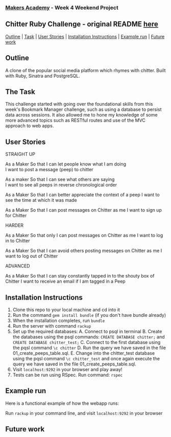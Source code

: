 ### [Makers Academy](http://www.makersacademy.com) - Week 4 Weekend Project

Chitter Ruby Challenge - original README [here](https://github.com/makersacademy/chitter-challenge/blob/master/README.md)
-

[Outline](#Outline) | [Task](#Task) | [User Stories](#User_Stories) | [Installation Instructions](#Installation_Instructions) | [Example run](#Example_run) | [Future work](#Future_work)

## <a name="Outline">Outline</a>

A clone of the popular social media platform which rhymes with chitter. Built with Ruby, Sinatra and PostgreSQL.

## <a name="Task">The Task</a>

This challenge started with going over the foundational skills from this week's Bookmark Manager challenge, such as using a database to persist data across sessions. It also allowed me to hone my knowledge of some more advanced topics such as RESTful routes and use of the MVC approach to web apps.

## <a name="User_Stories">User Stories</a>

STRAIGHT UP

As a Maker
So that I can let people know what I am doing  
I want to post a message (peep) to chitter

As a maker
So that I can see what others are saying  
I want to see all peeps in reverse chronological order

As a Maker
So that I can better appreciate the context of a peep
I want to see the time at which it was made

As a Maker
So that I can post messages on Chitter as me
I want to sign up for Chitter

HARDER

As a Maker
So that only I can post messages on Chitter as me
I want to log in to Chitter

As a Maker
So that I can avoid others posting messages on Chitter as me
I want to log out of Chitter

ADVANCED

As a Maker
So that I can stay constantly tapped in to the shouty box of Chitter
I want to receive an email if I am tagged in a Peep

## <a name="Installation_Instructions">Installation Instructions</a>

1. Clone this repo to your local machine and cd into it
2. Run the command `gem install bundle` (if you don't have bundle already)
3. When the installation completes, run `bundle`
4. Run the server with command `rackup`
5. Set up the required databases:
    A. Connect to psql in terminal
    B. Create the databases using the psql commands: `CREATE DATABASE chitter;` and `CREATE DATABASE chitter_test;`
    C. Connect to the first database using the pqsl command `\c chitter`
    D. Run the query we have saved in the file 01_create_peeps_table.sql.
    E. Change into the chitter_test database using the pqsl command `\c chitter_test` and once again execute the query we have saved in the file 01_create_peeps_table.sql.
6. Visit `localhost:9292` in your browser and play away!
7. Tests can be run using RSpec. Run command: `rspec`

## <a name="Example_run">Example run</a>

Here is a functional example of how the webapp runs:

Run `rackup` in your command line, and visit `localhost:9292` in your browser

## <a name="Future_work">Future work</a>

